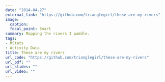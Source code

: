 ```yaml
---
date: "2014-04-27"
external_link: "https://github.com/trianglegirl/these-are-my-rivers"
image: 
  caption: 
  focal_point: Smart
summary: Mapping the rivers I paddle.
tags:
- RStats
- Activity Data
title: These are my rivers
url_code: "https://github.com/trianglegirl/these-are-my-rivers"
url_pdf: ""
url_slides: ""
url_video: ""
---
```


